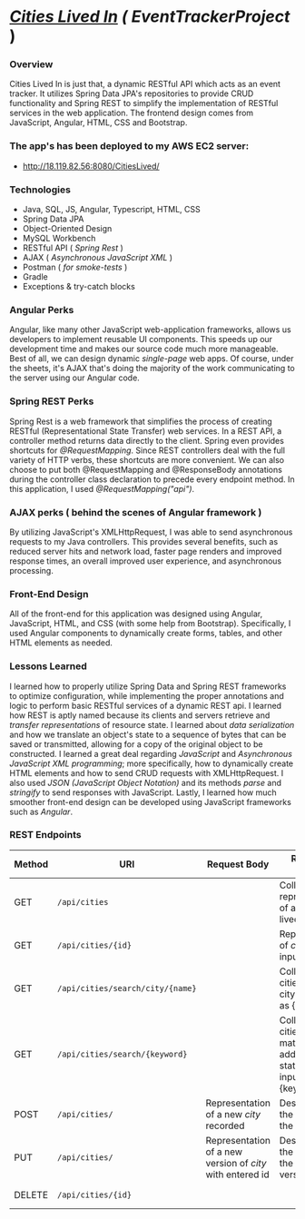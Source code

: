 # _[Cities Lived In](http://18.119.82.56:8080/CitiesLived/) ( EventTrackerProject_ )

### Overview
Cities Lived In is just that, a dynamic RESTful API which acts as an event tracker. It utilizes Spring Data JPA's repositories to provide CRUD functionality and Spring REST to simplify the implementation of RESTful services in the web application. The frontend design comes from JavaScript, Angular, HTML, CSS and Bootstrap.

### The app's has been deployed to my AWS EC2 server:
  * http://18.119.82.56:8080/CitiesLived/

### Technologies
 * Java, SQL, JS, Angular, Typescript, HTML, CSS
 * Spring Data JPA
 * Object-Oriented Design
 * MySQL Workbench
 * RESTful API ( _Spring Rest_ )
 * AJAX ( _Asynchronous JavaScript XML_ )
 * Postman ( _for smoke-tests_ )
 * Gradle
 * Exceptions & try-catch blocks

### Angular Perks
Angular, like many other JavaScript web-application frameworks, allows us developers to implement reusable UI components. This speeds up our development time and makes our source code much more manageable. Best of all, we can design dynamic _single-page_ web apps. Of course, under the sheets, it's AJAX that's doing the majority of the work communicating to the server using our Angular code.

### Spring REST Perks
Spring Rest is a web framework that simplifies the process of creating RESTful (Representational State Transfer) web services. In a REST API, a controller method returns data directly to the client. Spring even provides shortcuts for _@RequestMapping_. Since REST controllers deal with the full variety of HTTP verbs, these shortcuts are more convenient. We can also choose to put both @RequestMapping and @ResponseBody annotations during the controller class declaration to precede every endpoint method. In this application, I used _@RequestMapping("api")_.

### AJAX perks ( behind the scenes of Angular framework )
By utilizing JavaScript's XMLHttpRequest, I was able to send asynchronous requests to my Java controllers. This provides several benefits, such as reduced server hits and network load, faster page renders and improved response times, an overall improved user experience, and asynchronous processing.

### Front-End Design
All of the front-end for this application was designed using Angular, JavaScript, HTML, and CSS (with some help from Bootstrap). Specifically, I used Angular components to dynamically create forms, tables, and other HTML elements as needed.

### Lessons Learned
I learned how to properly utilize Spring Data and Spring REST frameworks to optimize configuration, while implementing the proper annotations and logic to perform basic RESTful services of a dynamic REST api. I learned how REST is aptly named because its clients and servers retrieve and _transfer representations_ of resource state. I learned about _data serialization_ and how we translate an object's state to a sequence of bytes that can be saved or transmitted, allowing for a copy of the original object to be constructed. I learned a great deal regarding _JavaScript_ and _Asynchronous JavaScript XML programming_; more specifically, how to dynamically create HTML elements and how to send CRUD requests with XMLHttpRequest. I also used _JSON (JavaScript Object Notation)_ and its methods _parse_ and _stringify_ to send responses with JavaScript. Lastly, I learned how much smoother front-end design can be developed using JavaScript frameworks such as _Angular_.

### REST Endpoints

|  Method   |    URI               | Request Body | Response Body | Purpose |
|-----------|----------------------|--------------|---------------|---------|
| GET       | `/api/cities`      |              | Collection of representations of all cities lived in | List or collection endpoint
| GET       | `/api/cities/{id}`      |              | Representation of _city_ with input id as {id}| **Retrieve** endpoint
| GET       | `/api/cities/search/city/{name}`      |              | Collection of all cities matching city name input as {name} | List or collection endpoint
| GET       | `/api/cities/search/{keyword}` |              | Collection of all cities lived in matching address or state name input as {keyword} | List or collection endpoint
| POST      | `/api/cities/`      | Representation of a new _city_ recorded | Description of the result of the operation | **Create** endpoint
| PUT       | `/api/cities/`   | Representation of a new version of _city_ with entered id | Description of the result of the new version | **Replace** endpoint |
| DELETE    | `/api/cities/{id}`   |              | | **Delete** route |
